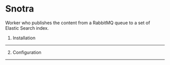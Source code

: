 Snotra
======

Worker who publishes the content from a RabbitMQ queue to a set of Elastic Search index.

1) Installation
---------------


2) Configuration
----------------

